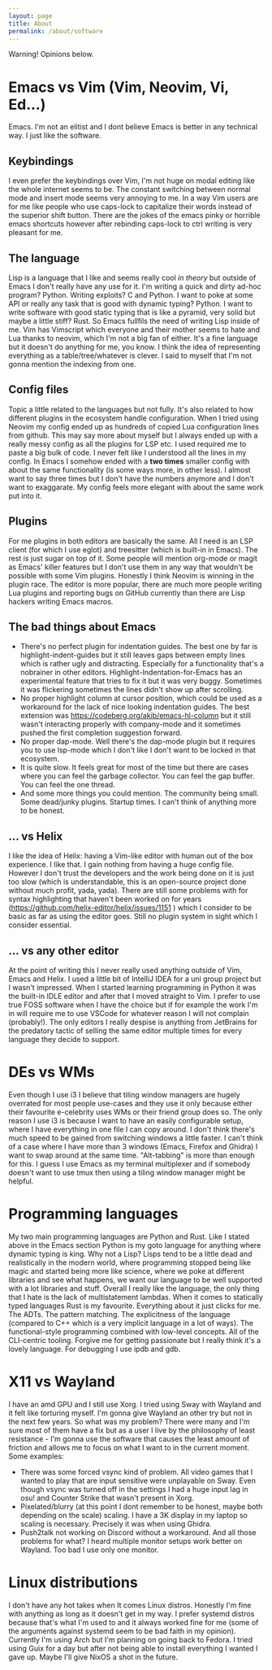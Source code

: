 ```yaml
---
layout: page
title: About
permalink: /about/software
---
```


Warning! Opinions below.

# Emacs vs Vim (Vim, Neovim, Vi, Ed...)
Emacs. I'm not an elitist and I dont believe Emacs is better in any
technical way. I just like the software.
## Keybindings
I even prefer the keybindings over Vim, I'm not huge on modal editing
like the whole internet seems to be. The constant switching between
normal mode and insert mode seems very annoying to me. In a way Vim
users are for me like people who use caps-lock to capitalize their
words instead of the superior shift button. There are the jokes of the
emacs pinky or horrible emacs shortcuts however after rebinding
caps-lock to ctrl writing is very pleasant for me.
## The language
Lisp is a language that I like and seems really cool *in theory* but
outside of Emacs I don't really have any use for it. I'm writing a
quick and dirty ad-hoc program? Python. Writing exploits? C and
Python. I want to poke at some API or really any task that is good
with dynamic typing? Python. I want to write software with good static
typing that is like a pyramid, very solid but maybe a little stiff?
Rust. So Emacs fullfils the need of writing Lisp inside of me. Vim has
Vimscript which everyone and their mother seems to hate and Lua thanks
to neovim, which I'm not a big fan of either. It's a fine language but
it doesn't do anything for me, you know. I think the idea of
representing everything as a table/tree/whatever is clever. I said to
myself that I'm not gonna mention the indexing from one.
## Config files
Topic a little related to the languages but not fully. It's also
related to how different plugins in the ecosystem handle
configuration. When I tried using Neovim my config ended up as
hundreds of copied Lua configuration lines from github. This may say
more about myself but I always ended up with a really messy config as
all the plugins for LSP etc. I used required me to paste a big bulk of
code. I never felt like I understood all the lines in my config. In
Emacs I somehow ended with a **two times** smaller config with about
the same functionality (is some ways more, in other less). I almost
want to say three times but I don't have the numbers anymore and I
don't want to exaggarate. My config feels more elegant with about the
same work put into it.
## Plugins
For me plugins in both editors are basically the same. All I need is
an LSP client (for which I use eglot) and treesitter (which is
built-in in Emacs). The rest is just sugar on top of it. Some people
will mention org-mode or magit as Emacs' killer features but I don't
use them in any way that wouldn't be possible with some Vim
plugins. Honestly I think Neovim is winning in the plugin race. The
editor is more popular, there are much more people writing Lua plugins
and reporting bugs on GitHub currently than there are Lisp hackers
writing Emacs macros.
## The bad things about Emacs
- There's no perfect plugin for indentation guides. The best one by
  far is highlight-indent-guides but it still leaves gaps between
  empty lines which is rather ugly and distracting. Especially for a
  functionality that's a nobrainer in other
  editors. Highlight-Indentation-for-Emacs has an experimental feature
  that tries to fix it but it was very buggy. Sometimes it was
  flickering sometimes the lines didn't show up after scrolling.
- No proper highlight column at cursor position, which could be used
  as a workaround for the lack of nice looking indentation guides.
  The best extension was https://codeberg.org/akib/emacs-hl-column but
  it still wasn't interacting properly with company-mode and it
  sometimes pushed the first completion suggestion forward.
- No proper dap-mode. Well there's the dap-mode plugin but it requires
  you to use lsp-mode which I don't like I don't want to be locked in
  that ecosystem.
- It is quite slow. It feels great for most of the time but there are
  cases where you can feel the garbage collector. You can feel the gap
  buffer. You can feel the one thread.
- And some more things you could mention. The community being small.
  Some dead/junky plugins. Startup times. I can't think of anything
  more to be honest.
## ... vs Helix
I like the idea of Helix: having a Vim-like editor with human out of
the box experience. I like that. I gain nothing from having a huge
config file. However I don't trust the developers and the work being
done on it is just too slow (which is understandable, this is an
open-source project done without much profit, yada, yada). There are
still some problems with for syntax highlighting that haven't been
worked on for years (https://github.com/helix-editor/helix/issues/1151
) which I consider to be basic as far as using the editor goes. Still
no plugin system in sight which I consider essential.

## ... vs any other editor
At the point of writing this I never really used anything outside of
Vim, Emacs and Helix. I used a little bit of IntelliJ IDEA for a uni
group project but I wasn't impressed. When I started learning
programming in Python it was the built-in IDLE editor and after that I
moved straight to Vim. I prefer to use true FOSS software when I have
the choice but if for example the work I'm in will require me to use
VSCode for whatever reason I will not complain (probably!). The only
editors I really despise is anything from JetBrains for the predatory
tactic of selling the same editor multiple times for every language
they decide to support.

# DEs vs WMs
Even though I use i3 I believe that tiling window managers are hugely
overrated for most people use-cases and they use it only because
either their favourite e-celebrity uses WMs or their friend group does
so. The only reason I use i3 is because I want to have an easily
configurable setup, where I have everything in one file I can copy
around. I don't think there's much speed to be gained from switching
windows a little faster. I can't think of a case where I have more
than 3 windows (Emacs, Firefox and Ghidra) I want to swap around at
the same time. "Alt-tabbing" is more than enough for this. I guess I
use Emacs as my terminal multiplexer and if somebody doesn't want to
use tmux then using a tiling window manager might be helpful.

# Programming languages
My two main programming languages are Python and Rust. Like I stated
above in the Emacs section Python is my goto language for anything
where dynamic typing is king. Why not a Lisp? Lisps tend to be a
little dead and realistically in the modern world, where programming
stopped being like magic and started being more like science, where we
poke at different libraries and see what happens, we want our language
to be well supported with a lot libraries and stuff. Overall I really
like the language, the only thing that I hate is the lack of
multistatement lambdas. When it comes to statically typed languages
Rust is my favourite. Everything about it just clicks for me. The
ADTs. The pattern matching. The explicitness of the language (compared
to C++ which is a very implicit language in a lot of ways). The
functional-style programming combined with low-level concepts. All of
the CLI-centric tooling. Forgive me for getting passionate but I
really think it's a lovely language. For debugging I use ipdb and gdb.

# X11 vs Wayland
I have an amd GPU and I still use Xorg. I tried using Sway with
Wayland and it felt like torturing myself. I'm gonna give Wayland an
other try but not in the next few years. So what was my problem?
There were many and I'm sure most of them have a fix but as a user I
live by the philosophy of least resistance - I'm gonna use the
software that causes the least amount of friction and allows me to
focus on what I want to in the current moment. Some examples:
- There was some forced vsync kind of problem. All video games that I
  wanted to play that are input sensitive were unplayable on Sway.
  Even though vsync was turned off in the settings I had a huge input
  lag in osu! and Counter Strike that wasn't present in Xorg.
- Pixelated/blurry (at this point I dont remember to be honest, maybe
  both depending on the scale) scaling. I have a 3K display in my
  laptop so scaling is necessary. Precisely it was when using Ghidra.
- Push2talk not working on Discord without a workaround.  And all
those problems for what? I heard multiple monitor setups work better
on Wayland. Too bad I use only one monitor.

# Linux distributions
I don't have any hot takes when It comes Linux distros. Honestly I'm
fine with anything as long as it doesn't get in my way. I prefer
systemd distros because that's what I'm used to and it always worked
fine for me (some of the arguments against systemd seem to be bad
faith in my opinion). Currently I'm using Arch but I'm planning on
going back to Fedora. I tried using Guix for a day but after not being
able to install everything I wanted I gave up. Maybe I'll give NixOS a
shot in the future.
